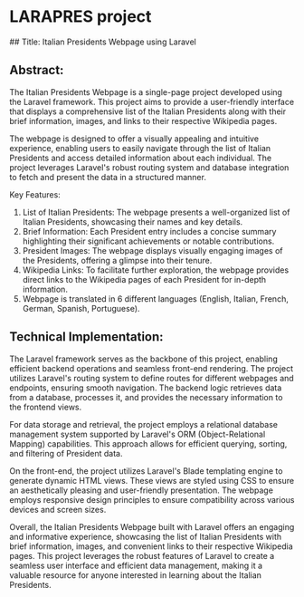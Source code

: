 # LARAPRES project

## Title: Italian Presidents Webpage using Laravel

## Abstract:
The Italian Presidents Webpage is a single-page project developed using the Laravel framework. This project aims to provide a user-friendly interface that displays a comprehensive list of the Italian Presidents along with their brief information, images, and links to their respective Wikipedia pages. 

The webpage is designed to offer a visually appealing and intuitive experience, enabling users to easily navigate through the list of Italian Presidents and access detailed information about each individual. The project leverages Laravel's robust routing system and database integration to fetch and present the data in a structured manner.

Key Features:
1. List of Italian Presidents: The webpage presents a well-organized list of Italian Presidents, showcasing their names and key details.
2. Brief Information: Each President entry includes a concise summary highlighting their significant achievements or notable contributions.
3. President Images: The webpage displays visually engaging images of the Presidents, offering a glimpse into their tenure.
4. Wikipedia Links: To facilitate further exploration, the webpage provides direct links to the Wikipedia pages of each President for in-depth information.
5. Webpage is translated in 6 different languages (English, Italian, French, German, Spanish, Portuguese).

## Technical Implementation:
The Laravel framework serves as the backbone of this project, enabling efficient backend operations and seamless front-end rendering. The project utilizes Laravel's routing system to define routes for different webpages and endpoints, ensuring smooth navigation. The backend logic retrieves data from a database, processes it, and provides the necessary information to the frontend views.

For data storage and retrieval, the project employs a relational database management system supported by Laravel's ORM (Object-Relational Mapping) capabilities. This approach allows for efficient querying, sorting, and filtering of President data.

On the front-end, the project utilizes Laravel's Blade templating engine to generate dynamic HTML views. These views are styled using CSS to ensure an aesthetically pleasing and user-friendly presentation. The webpage employs responsive design principles to ensure compatibility across various devices and screen sizes.

Overall, the Italian Presidents Webpage built with Laravel offers an engaging and informative experience, showcasing the list of Italian Presidents with brief information, images, and convenient links to their respective Wikipedia pages. This project leverages the robust features of Laravel to create a seamless user interface and efficient data management, making it a valuable resource for anyone interested in learning about the Italian Presidents.